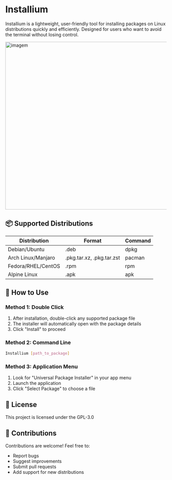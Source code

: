 # Installium

Installium is a lightweight, user-friendly tool for installing packages on Linux distributions quickly and efficiently. Designed for users who want to avoid the terminal without losing control.

<img width="762" height="522" alt="imagem" src="https://github.com/user-attachments/assets/8725b37e-5af7-4ed7-ab6b-6c984f657a94" />

## 📦 Supported Distributions

| Distribution         | Format                  | Command |
|----------------------|-------------------------|---------|
| Debian/Ubuntu        | .deb                    | dpkg    |
| Arch Linux/Manjaro   | .pkg.tar.xz, .pkg.tar.zst | pacman  |
| Fedora/RHEL/CentOS   | .rpm                    | rpm     |
| Alpine Linux         | .apk                    | apk     |

## 🎯 How to Use

### Method 1: Double Click
1. After installation, double-click any supported package file
2. The installer will automatically open with the package details
3. Click "Install" to proceed

### Method 2: Command Line
```bash
Installium [path_to_package]
```

### Method 3: Application Menu
1. Look for "Universal Package Installer" in your app menu
2. Launch the application
3. Click "Select Package" to choose a file

## 📝 License

This project is licensed under the GPL-3.0

## 🤝 Contributions

Contributions are welcome! Feel free to:
- Report bugs
- Suggest improvements
- Submit pull requests
- Add support for new distributions
